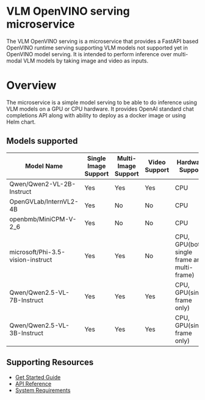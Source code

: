 # VLM OpenVINO serving microservice
The VLM OpenVINO serving is a microservice that provides a FastAPI based OpenVINO runtime serving supporting VLM models not supported yet in OpenVINO model serving. It is intended to perform inference over multi-modal VLM models by taking image and video as inputs. 

# Overview
The microservice is a simple model serving to be able to do inference using VLM models on a GPU or CPU hardware. It provides OpenAI standard chat completions API along with ability to deploy as a docker image or using Helm chart. 

## Models supported

| Model Name                          | Single Image Support | Multi-Image Support | Video Support | Hardware Support                |
|-------------------------------------|----------------------|---------------------|---------------|---------------------------------|
| Qwen/Qwen2-VL-2B-Instruct           | Yes                  | Yes                 | Yes           | CPU                             |
| OpenGVLab/InternVL2-4B              | Yes                  | No                  | No            | CPU                             |
| openbmb/MiniCPM-V-2_6               | Yes                  | No                  | No            | CPU                             |
| microsoft/Phi-3.5-vision-instruct   | Yes                  | Yes                 | No            | CPU, GPU(both single frame and multi-frame)                        |
| Qwen/Qwen2.5-VL-7B-Instruct         | Yes                  | Yes                 | Yes           | CPU, GPU(single frame only)     |
| Qwen/Qwen2.5-VL-3B-Instruct         | Yes                  | Yes                 | Yes           | CPU, GPU(single frame only)     |

## Supporting Resources

* [Get Started Guide](get-started.md)
* [API Reference](api-reference.md)
* [System Requirements](system-requirements.md)
